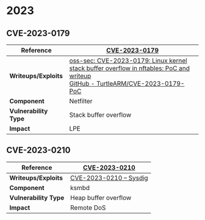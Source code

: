 # 2023

## CVE-2023-0179

| Reference              | [CVE-2023-0179](https://access.redhat.com/security/cve/cve-2023-0179) |
| ---------------------- | ------------------------------------------------------------ |
| **Writeups/Exploits**  | [oss-sec: CVE-2023-0179: Linux kernel stack buffer overflow in nftables: PoC and writeup](https://seclists.org/oss-sec/2023/q1/20)<br />[GitHub - TurtleARM/CVE-2023-0179-PoC](https://github.com/TurtleARM/CVE-2023-0179-PoC) |
| **Component**          | Netfilter                                                    |
| **Vulnerability Type** | Stack buffer overflow                                        |
| **Impact**             | LPE                                                          |

## CVE-2023-0210

| Reference              | [CVE-2023-0210](https://ubuntu.com/security/CVE-2023-0210)   |
| ---------------------- | ------------------------------------------------------------ |
| **Writeups/Exploits**  | [CVE-2023-0210 – Sysdig](https://sysdig.com/blog/cve-2023-0210-linux-kernel-unauthenticated-remote-heap-overflow/) |
| **Component**          | ksmbd                                                        |
| **Vulnerability Type** | Heap buffer overflow                                         |
| **Impact**             | Remote DoS                                                   |
